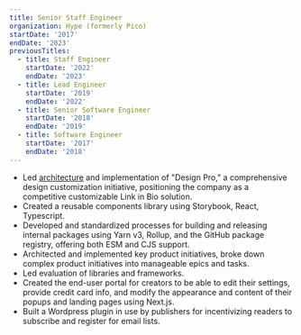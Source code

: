 ```yaml
---
title: Senior Staff Engineer
organization: Hype (formerly Pico)
startDate: '2017'
endDate: '2023'
previousTitles:
  - title: Staff Engineer
    startDate: '2022'
    endDate: '2023'
  - title: Lead Engineer
    startDate: '2019'
    endDate: '2022'
  - title: Senior Software Engineer
    startDate: '2018'
    endDate: '2019'
  - title: Software Engineer
    startDate: '2017'
    endDate: '2018'
---
```


- Led [architecture](https://rcantor.notion.site/Design-Pro-392156c7f47b41c5b647f6563f4c6f0d) and implementation of "Design Pro," a comprehensive design customization initiative, positioning the company as a competitive customizable Link in Bio solution.
- Created a reusable components library using Storybook, React, Typescript.
- Developed and standardized processes for building and releasing internal packages using Yarn v3, Rollup, and the GitHub package registry, offering both ESM and CJS support.
- Architected and implemented key product initiatives, broke down complex product initiatives into manageable epics and tasks.
- Led evaluation of libraries and frameworks.
- Created the end-user portal for creators to be able to edit their settings, provide credit card info, and modify the appearance and content of their popups and landing pages using Next.js.
- Built a Wordpress plugin in use by publishers for incentivizing readers to subscribe and register for email lists.
